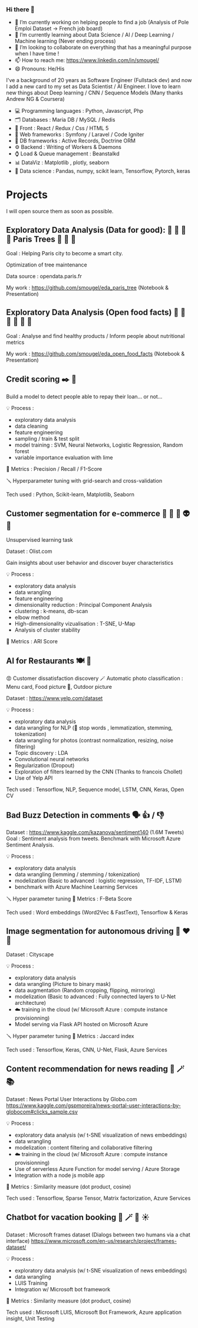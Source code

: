 ### Hi there 👋

- 🔭 I’m currently working on helping people to find a job (Analysis of Pole Emploi Dataset -> French job board)
- 🌱 I’m currently learning about Data Science / AI / Deep Learning / Machine learning (Never ending process)
- 👯 I’m looking to collaborate on everything that has a meaningful purpose when I have time !
- 📫 How to reach me: https://www.linkedin.com/in/smougel/
- 😄 Pronouns: He/His

I've a background of 20 years as Software Engineer (Fullstack dev) and now I add a new card to my set as Data Scientist / AI Engineer.
I love to learn new things about Deep learning / CNN / Sequence Models (Many thanks Andrew NG & Coursera)

- 💻 Programming languages : Python, Javascript, Php
- 🗂️ Databases : Maria DB / MySQL / Redis
- 💍 Front : React / Redux / Css / HTML 5
- 🔧 Web frameworks : Symfony / Laravel / Code Igniter
- 🔩 DB frameworks : Active Records, Doctrine ORM
- ⚙️ Backend : Writing of Workers & Daemons
- ⌚ Load & Queue management : Beanstalkd
- 📊 DataViz : Matplotlib , plotly, seaborn
- 🧪 Data science : Pandas, numpy, scikit learn, Tensorflow, Pytorch, keras

# Projects

I will open source them as soon as possible.


## Exploratory Data Analysis (Data for good): 🌳 🌲 🌱 🏢 Paris Trees 🌳 🌲 🌱

Goal : Helping Paris city to become a smart city.

Optimization of tree maintenance

Data source : opendata.paris.fr

My work : https://github.com/smougel/eda_paris_tree (Notebook & Presentation)

## Exploratory Data Analysis (Open food facts) 🍕 🍇 🍓 🧀 🍔 🍫

Goal : Analyse and find healthy products / Inform people about nutritional metrics

My work : https://github.com/smougel/eda_open_food_facts (Notebook & Presentation)

## Credit scoring ✒️ 💯 

Build a model to detect people able to repay their loan... or not... 

💡 Process :
- exploratory data analysis
- data cleaning
- feature engineering
- sampling / train & test split
- model training : SVM, Neural Networks, Logistic Regression, Random forest
- variable importance evaluation with lime

📏 Metrics : Precision / Recall / F1-Score

🪛 Hyperparameter tuning with grid-search and cross-validation

Tech used : Python, Scikit-learn, Matplotlib, Seaborn

## Customer segmentation for e-commerce 👨 👧 🧓 👽 🙆

Unsupervised learning task

Dataset : Olist.com

Gain insights about user behavior and discover buyer characteristics

💡 Process :
- exploratory data analysis
- data wrangling
- feature engineering
- dimensionality reduction : Principal Component Analysis
- clustering : k-means, db-scan
- elbow method
- High-dimensionality vizualisation : T-SNE, U-Map
- Analysis of cluster stability

📏 Metrics : ARI Score

## AI for Restaurants 🍽️ 🍝

😡 Customer dissatisfaction discovery
🪄 Automatic photo classification : Menu card, Food picture 🍝, Outdoor picture

Dataset : https://www.yelp.com/dataset

💡 Process :
- exploratory data analysis
- data wrangling for NLP (🤬 stop words , lemmatization, stemming, tokenization)
- data wrangling for photos (contrast normalization, resizing, noise filtering)
- Topic discovery : LDA
- Convolutional neural networks
- Regularization (Dropout)
- Exploration of filters learned by the CNN (Thanks to francois Chollet)
- Use of Yelp API

Tech used : Tensorflow, NLP, Sequence model, LSTM, CNN, Keras, Open CV

## Bad Buzz Detection in comments 🗣️ 👍 / 👎 

Dataset : https://www.kaggle.com/kazanova/sentiment140 (1.6M Tweets)
Goal : Sentiment analysis from tweets. Benchmark with Microsoft Azure Sentiment Analysis.

💡 Process :
- exploratory data analysis
- data wrangling (lemming / stemming / tokenization)
- modelization (Basic to advanced : logistic regression, TF-IDF, LSTM)
- benchmark with Azure Machine Learning Services

🪛 Hyper parameter tuning
📏 Metrics : F-Beta Score

Tech used : Word embeddings (Word2Vec & FastText), Tensorflow & Keras

## Image segmentation for autonomous driving 🤖 ❤️ 🚗

Dataset : Cityscape

💡 Process :
- exploratory data analysis
- data wrangling (Picture to binary mask)
- data augmentation (Random cropping, flipping, mirroring)
- modelization (Basic to advanced : Fully connected layers to U-Net architecture)
- ☁️ training in the cloud (w/ Microsoft Azure : compute instance provisionning)
- Model serving via Flask API hosted on Microsoft Azure

🪛 Hyper parameter tuning
📏 Metrics : Jaccard index

Tech used : Tensorflow, Keras, CNN, U-Net, Flask, Azure Services

## Content recommendation for news reading 🧚 🪄 📚

Dataset : News Portal User Interactions by Globo.com
https://www.kaggle.com/gspmoreira/news-portal-user-interactions-by-globocom#clicks_sample.csv

💡 Process :
- exploratory data analysis (w/ t-SNE visualization of news embeddings)
- data wrangling 
- modelization : content filtering and collaborative filtering
- ☁️ training in the cloud (w/ Microsoft Azure : compute instance provisionning)
- Use of serverless Azure Function for model serving / Azure Storage
- Integration with a node js mobile app

📏 Metrics : Similarity measure (dot product, cosine)

Tech used : Tensorflow, Sparse Tensor, Matrix factorization, Azure Services

## Chatbot for vacation booking 🤖 🪄 🌴 ☀️

Dataset : Microsoft frames dataset (Dialogs between two humans via a chat interface)
https://www.microsoft.com/en-us/research/project/frames-dataset/

💡 Process :
- exploratory data analysis (w/ t-SNE visualization of news embeddings)
- data wrangling
- LUIS Training
- Integration w/ Microsoft bot framework

📏 Metrics : Similarity measure (dot product, cosine)

Tech used : Microsoft LUIS, Microsoft Bot Framework, Azure application insight, Unit Testing
